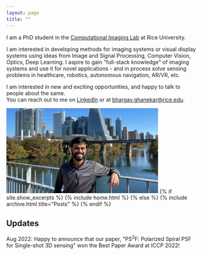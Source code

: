 ```yaml
---
layout: page
title: ""
---
```


I am a PhD student in the [Computational Imaging Lab](https://computationalimaging.rice.edu) at Rice University. 

I am interested in developing methods for imaging systems or visual display systems using ideas from Image and Signal Processing, Computer Vision, Optics, Deep Learning. I aspire to gain "full-stack knowledge" of imaging systems and use it for novel applications - and in process solve sensing problems in healthcare, robotics, autonomous navigation, AR/VR, etc.

I am interested in new and exciting opportunities, and happy to talk to people about the same.\
You can reach out to me on [LinkedIn](https://www.linkedin.com/in/bhargavghanekar) or at [bhargav.ghanekar@rice.edu](mailto:bhargav.ghanekar@rice.edu). 

<img src="/images/picture1.jpg" alt="drawing" width="400"/> 
{% if site.show_excerpts %}
  {% include home.html %}
{% else %}
  {% include archive.html title="Posts" %}
{% endif %}

## Updates
Aug 2022: Happy to announce that our paper, "PS<sup>2</sup>F: Polarized Spiral PSF for Single-shot 3D sensing" won the Best Paper Award at ICCP 2022! 
